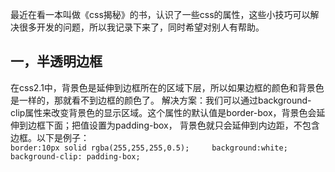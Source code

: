 
最近在看一本叫做《css揭秘》的书，认识了一些css的属性，这些小技巧可以解决很多开发的问题，所以我记录下来了，同时希望对别人有帮助。

## 一，半透明边框
在css2.1中，背景色是延伸到边框所在的区域下层，所以如果边框的颜色和背景色是一样的，那就看不到边框的颜色了。
解决方案：我们可以通过background-clip属性来改变背景色的显示区域。这个属性的默认值是border-box，背景色会延伸到边框下面；把值设置为padding-box，
背景色就只会延伸到内边距，不包含边框。以下是例子：   
`
border:10px solid rgba(255,255,255,0.5);    
background:white;   
background-clip: padding-box;
`
